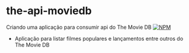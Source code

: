 # the-api-moviedb
Criando uma aplicação para consumir  api do The Movie DB
[![NPM](https://img.shields.io/npm/l/react)](https://github.com/valdirsillva/chatbot/blob/main/LICENSE) 

- Aplicação para listar filmes populares e lançamentos entre outros do The Movie DB 
